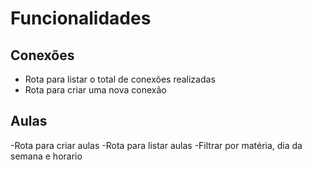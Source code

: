 # Funcionalidades

## Conexões

- Rota para listar o total de conexões realizadas
- Rota para criar uma nova conexão

## Aulas
-Rota para criar aulas
-Rota para listar aulas
    -Filtrar por matéria, dia da semana e horario